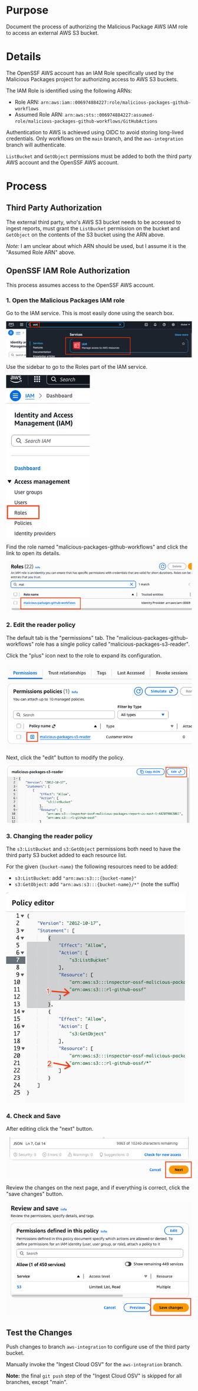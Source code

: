 # Purpose

Document the process of authorizing the Malicious Package AWS IAM role to access an external AWS S3 bucket.

# Details

The OpenSSF AWS account has an IAM Role specifically used by the
Malicious Packages project for authorizing access to AWS S3 buckets.

The IAM Role is identified using the following ARNs:

- Role ARN: `arn:aws:iam::006974884227:role/malicious-packages-github-workflows`
- Assumed Role ARN: `arn:aws:sts::006974884227:assumed-role/malicious-packages-github-workflows/GitHubActions`

Authentication to AWS is achieved using OIDC to avoid storing long-lived
credentials. Only workflows on the `main` branch, and the
`aws-integration` branch will authenticate.

`ListBucket` and `GetObject` permissions must be added to both the
third party AWS account and the OpenSSF AWS account.

# Process

## Third Party Authorization

The external third party, who's AWS S3 bucket needs to be accessed to ingest reports, must grant the `ListBucket` permission on the bucket and `GetObject` on the contents of the S3 bucket using the ARN above.

*Note:* I am unclear about which ARN should be used, but I assume it is the "Assumed Role ARN" above.

## OpenSSF IAM Role Authorization

This process assumes access to the OpenSSF AWS account.

### 1. Open the Malicious Packages IAM role

Go to the IAM service. This is most easily done using the search box.

![IAM service search](images/aws_s3_auth_1.png)

Use the sidebar to go to the Roles part of the IAM service.

![Sidebar showing roles link](images/aws_s3_auth_2.png)

Find the role named "malicious-packages-github-workflows" and click
the link to open its details.

![malicious packages role](images/aws_s3_auth_3.png)

### 2. Edit the reader policy

The default tab is the "permissions" tab. The
"malicious-packages-github-workflows" role has a single policy called
"malicious-packages-s3-reader".

Click the "plus" icon next to the role to expand its configuration.

![reader policy plus icon](images/aws_s3_auth_4.png)

Next, click the "edit" button to modify the policy.

![policy edit button](images/aws_s3_auth_5.png)

### 3. Changing the reader policy

The `s3:ListBucket` and `s3:GetObject` permissions both need to have
the third party S3 bucket added to each resource list.

For the given `{bucket-name}` the following resources need to be added:

- `s3:ListBucket`: add `"arn:aws:s3:::{bucket-name}"`
- `s3:GetObject`: add `"arn:aws:s3:::{bucket-name}/*"` (note the suffix)

![policy editor](images/aws_s3_auth_6.png)

### 4. Check and Save

After editing click the "next" button.

![check next](images/aws_s3_auth_7.png)

Review the changes on the next page, and if everything is correct,
click the "save changes" button.

![policy save changes](images/aws_s3_auth_8.png)

## Test the Changes

Push changes to branch `aws-integration` to configure use of the
third party bucket.

Manually invoke the "Ingest Cloud OSV" for the `aws-integration`
branch.

**Note:** the final `git push` step of the "Ingest Cloud OSV" is
skipped for all branches, except "main".